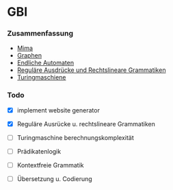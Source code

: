 # GBI

### Zusammenfassung

- [Mima](Mima.md)
- [Graphen](Graphen.md)
- [Endliche Automaten](EndlicheAutomaten.md)
- [Reguläre Ausdrücke und Rechtslineare Grammatiken](ReguläreAusdrücke.md)
- [Turingmaschiene](Turingmaschiene.md)


### Todo

- [x] implement website generator
 
- [x] Reguläre Ausrücke u. rechtslineare Grammatiken
- [ ] Turingmaschine berechnungskomplexität
- [ ] Prädikatenlogik
- [ ] Kontextfreie Grammatik
- [ ] Übersetzung u. Codierung
